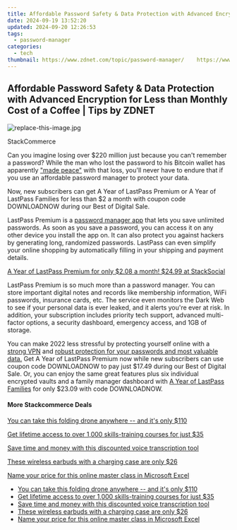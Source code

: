 ```yaml
---
title: Affordable Password Safety & Data Protection with Advanced Encryption for Less than Monthly Cost of a Coffee | Tips by ZDNET
date: 2024-09-19 13:52:20
updated: 2024-09-20 12:26:53
tags:
  - password-manager
categories:
  - tech
thumbnail: https://www.zdnet.com/topic/password-manager/    https://www.zdnet.com/a/img/resize/da733a2a143e2d62a34d40573d27399a5a7585cd/2022/03/23/f5b3d1e9-6351-4d32-846d-e120f65738dc/zd-lastpass.jpg?width=170&height=128&fit=crop&auto=webp
---
```


## Affordable Password Safety & Data Protection with Advanced Encryption for Less than Monthly Cost of a Coffee | Tips by ZDNET

![replace-this-image.jpg](https://www.zdnet.com/a/img/resize/de58a1e51c25ca54d556fd9ebcbcaef1584fc1b8/2022/03/23/f5b3d1e9-6351-4d32-846d-e120f65738dc/zd-lastpass.jpg?auto=webp&width=1280)

StackCommerce

Can you imagine losing over $220 million just because you can't remember a password? While the man who lost the password to his Bitcoin wallet has apparently ["made peace"](https://www.businessinsider.com/bitcoin-owner-who-lost-password-made-peace-potentially-huge-loss-2021-1) with that loss, you'll never have to endure that if you use an affordable password manager to protect your data. 

Now, new subscribers can get A Year of LastPass Premium or A Year of LastPass Families for less than $2 a month with coupon code DOWNLOADNOW during our Best of Digital Sale.

LastPass Premium is a [password manager app](https://stacksocial.com/sales/get-1-year-of-lastpass-premium-for-30-off?sid=zd-%5F%5FCOM%5FCLICK%5FID%5F%5F-dtp&aid=a-ceempx7z) that lets you save unlimited passwords. As soon as you save a password, you can access it on any other device you install the app on. It can also protect you against hackers by generating long, randomized passwords. LastPass can even simplify your online shopping by automatically filling in your shipping and payment details.

[A Year of LastPass Premium for only $2.08 a month! $24.99 at StackSocial](https://stacksocial.com/sales/get-1-year-of-lastpass-premium-for-30-off?sid=zd-%5F%5FCOM%5FCLICK%5FID%5F%5F-dtp&aid=a-ceempx7z)

LastPass Premium is so much more than a password manager. You can store important digital notes and records like membership information, WiFi passwords, insurance cards, etc. The service even monitors the Dark Web to see if your personal data is ever leaked, and it alerts you're ever at risk. In addition, your subscription includes priority tech support, advanced multi-factor options, a security dashboard, emergency access, and 1GB of storage.

You can make 2022 less stressful by protecting yourself online with a [strong VPN](https://www.zdnet.com/article/get-a-lifetime-of-maximum-vpn-protection-for-just-40/) and [robust protection for your passwords and most valuable data.](https://stacksocial.com/sales/get-1-year-of-lastpass-premium-for-30-off?sid=zd-%5F%5FCOM%5FCLICK%5FID%5F%5F-dtp&aid=a-ceempx7z) Get A Year of LastPass Premium now while new subscribers can use coupon code DOWNLOADNOW to pay just $17.49 during our Best of Digital Sale. Or, you can enjoy the same great features plus six individual encrypted vaults and a family manager dashboard with [A Year of LastPass Families](https://stacksocial.com/sales/get-1-year-of-lastpass-premium-for-30-off?sid=zd-%5F%5FCOM%5FCLICK%5FID%5F%5F-dtp&aid=a-ceempx7z) for only $23.09 with code DOWNLOADNOW.

#### More Stackcommerce Deals

[You can take this folding drone anywhere -- and it's only $110](https://www.zdnet.com/article/get-a-folding-drone-you-can-take-with-you-anywhere-for-110/ "You can take this folding drone anywhere  -- and it's only $110")

[Get lifetime access to over 1,000 skills-training courses for just $35](https://www.zdnet.com/article/learn-it-coding-and-design-skills-for-just-20-with-this-course-pack/ "Get lifetime access to over 1,000 skills-training courses for just $35")

[Save time and money with this discounted voice transcription tool](https://www.zdnet.com/article/save-money-and-time-with-this-discounted-voice-transcription-tool/ "Save time and money with this discounted voice transcription tool")

[These wireless earbuds with a charging case are only $26](https://www.zdnet.com/article/get-these-wireless-earbuds-with-a-charging-case-for-just-26/ "These wireless earbuds with a charging case are only $26")

[Name your price for this online master class in Microsoft Excel](https://www.zdnet.com/article/name-your-price-for-this-online-master-class-in-microsoft-excel/ "Name your price for this online master class in Microsoft Excel")

* [You can take this folding drone anywhere -- and it's only $110](https://www.zdnet.com/article/get-a-folding-drone-you-can-take-with-you-anywhere-for-110/ "You can take this folding drone anywhere  -- and it's only $110")
* [Get lifetime access to over 1,000 skills-training courses for just $35](https://www.zdnet.com/article/learn-it-coding-and-design-skills-for-just-20-with-this-course-pack/ "Get lifetime access to over 1,000 skills-training courses for just $35")
* [Save time and money with this discounted voice transcription tool](https://www.zdnet.com/article/save-money-and-time-with-this-discounted-voice-transcription-tool/ "Save time and money with this discounted voice transcription tool")
* [These wireless earbuds with a charging case are only $26](https://www.zdnet.com/article/get-these-wireless-earbuds-with-a-charging-case-for-just-26/ "These wireless earbuds with a charging case are only $26")
* [Name your price for this online master class in Microsoft Excel](https://www.zdnet.com/article/name-your-price-for-this-online-master-class-in-microsoft-excel/ "Name your price for this online master class in Microsoft Excel")

<ins class="adsbygoogle"
     style="display:block"
     data-ad-format="autorelaxed"
     data-ad-client="ca-pub-7571918770474297"
     data-ad-slot="1223367746"></ins>



<ins class="adsbygoogle"
     style="display:block"
     data-ad-client="ca-pub-7571918770474297"
     data-ad-slot="8358498916"
     data-ad-format="auto"
     data-full-width-responsive="true"></ins>
